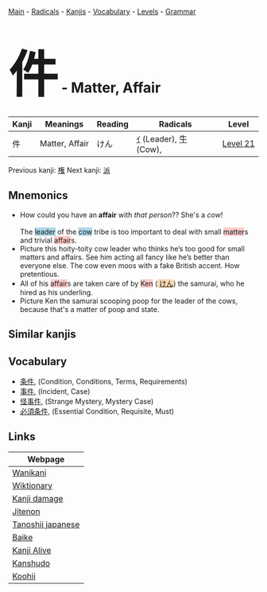 <style> bigfont {font-size: 100px}</style>
[Main](../index.md) -
[Radicals](../radicals.md) -
[Kanjis](../kanjis.md) -
[Vocabulary](../vocabulary.md) -
[Levels](../levels.md) -
[Grammar](../grammar.md)
# <bigfont> 件</bigfont> - Matter, Affair 

| Kanji | Meanings | Reading | Radicals | Level |
| --- | --- | --- | --- | --- |
| 件 | Matter, Affair | けん | [ｲ](../radicals/ｲ.md) (Leader), [牛](../radicals/牛.md) (Cow),  | [Level 21](../levels/wk_level21.md) |

Previous kanji: [権](権.md) Next kanji: [派](派.md) 

## Mnemonics
 * <div><div>How could you have an<strong>&nbsp;affair</strong>&nbsp;with&nbsp;<em>that person</em>?? She's a&nbsp;<em>cow</em>!</div></div><div><div><i></i></div></div><br>The <span style="background-color:#ADD8E6"> leader</span> of the <span style="background-color:#ADD8E6"> cow</span> tribe is too important to deal with small <span style="background-color:#ffcccb"> matter</span>s and trivial <span style="background-color:#ffcccb"> affair</span>s.<br>
* Picture this hoity-toity cow leader who thinks he’s too good for small matters and affairs. See him acting all fancy like he’s better than everyone else. The cow even moos with a fake British accent. How pretentious.
* All of his <span style="background-color:#ffcccb"> affair</span>s are taken care of by <span style="background-color:#ffcccb"> Ken</span> (<span style="background-color:#fed8b1"> [けん](https://jisho.org/search/けん)</span>) the samurai, who he hired as his underling.
* Picture Ken the samurai scooping poop for the leader of the cows, because that's a matter of poop and state.


## Similar kanjis
 


## Vocabulary
 * [条件](../vocabulary/件.md), (Condition, Conditions, Terms, Requirements)
* [事件](../vocabulary/件.md), (Incident, Case)
* [怪事件](../vocabulary/件.md), (Strange Mystery, Mystery Case)
* [必須条件](../vocabulary/件.md), (Essential Condition, Requisite, Must)



## Links 

| Webpage |
| --- |
| [Wanikani          ](https://www.wanikani.com/kanji/件) |
| [Wiktionary        ](https://en.wiktionary.org/wiki/件) |
| [Kanji damage      ](http://www.kanjidamage.com/kanji/search?utf8=✓&q=件) |
| [Jitenon           ](https://jitenon.com/kanji/件) |
| [Tanoshii japanese ](https://www.tanoshiijapanese.com/dictionary/kanji.cfm?k=件) |
| [Baike             ](https://baike.baidu.com/item/件) |
| [Kanji Alive       ](https://app.kanjialive.com/件) |
| [Kanshudo          ](https://www.kanshudo.com/searchmn?q=件) |
| [Koohii            ](https://kanji.koohii.com/study/kanji/件) |
